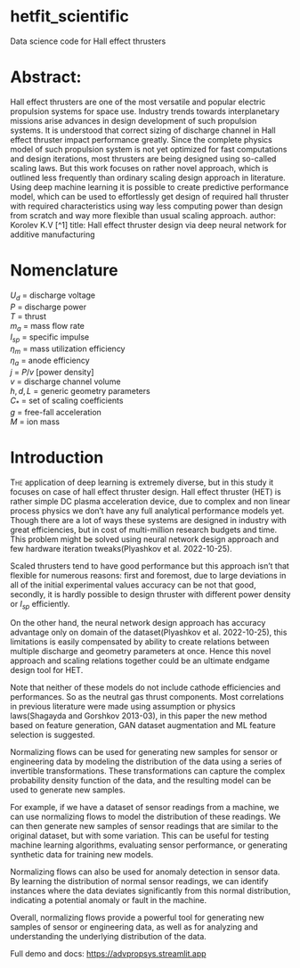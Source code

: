 # hetfit_scientific
Data science code for Hall effect thrusters

# Abstract:
  Hall effect thrusters are one of the most versatile and
  popular electric propulsion systems for space use. Industry trends
  towards interplanetary missions arise advances in design development
  of such propulsion systems. It is understood that correct sizing of
  discharge channel in Hall effect thruster impact performance greatly.
  Since the complete physics model of such propulsion system is not yet
  optimized for fast computations and design iterations, most thrusters
  are being designed using so-called scaling laws. But this work focuses
  on rather novel approach, which is outlined less frequently than
  ordinary scaling design approach in literature. Using deep machine
  learning it is possible to create predictive performance model, which
  can be used to effortlessly get design of required hall thruster with
  required characteristics using way less computing power than design
  from scratch and way more flexible than usual scaling approach.
author: Korolev K.V [^1]
title: Hall effect thruster design via deep neural network for additive
  manufacturing

# Nomenclature

<div class="longtable*" markdown="1">

$U_d$ = discharge voltage  
$P$ = discharge power  
$T$ = thrust  
$m_a$ = mass flow rate  
$I_{sp}$ = specific impulse  
$\eta_m$ = mass utilization efficiency  
$\eta_a$ = anode efficiency  
$j$ = $P/v$ \[power density\]  
$v$ = discharge channel volume  
$h, d, L$ = generic geometry parameters  
$C_*$ = set of scaling coefficients  
$g$ = free-fall acceleration  
$M$ = ion mass

</div>

# Introduction

<span class="lettrine">T</span><span class="smallcaps">he</span>
application of deep learning is extremely diverse, but in this study it
focuses on case of hall effect thruster design. Hall effect thruster
(HET) is rather simple DC plasma acceleration device, due to complex and
non linear process physics we don’t have any full analytical performance
models yet. Though there are a lot of ways these systems are designed in
industry with great efficiencies, but in cost of multi-million research
budgets and time. This problem might be solved using neural network
design approach and few hardware iteration tweaks(Plyashkov et al.
2022-10-25).

Scaled thrusters tend to have good performance but this approach isn’t
that flexible for numerous reasons: first and foremost, due to large
deviations in all of the initial experimental values accuracy can be not
that good, secondly, it is hardly possible to design thruster with
different power density or $I_{sp}$ efficiently.

On the other hand, the neural network design approach has accuracy
advantage only on domain of the dataset(Plyashkov et al. 2022-10-25),
this limitations is easily compensated by ability to create relations
between multiple discharge and geometry parameters at once. Hence this
novel approach and scaling relations together could be an ultimate
endgame design tool for HET.

Note that neither of these models do not include cathode efficiencies
and performances. So as the neutral gas thrust components. Most
correlations in previous literature were made using assumption or physics laws(Shagayda and Gorshkov 2013-03), in this paper the new
method based on feature generation, GAN dataset augmentation and ML
feature selection is suggested.





Normalizing flows can be used for generating new samples for sensor or engineering data by modeling the distribution of the data using a series of invertible transformations. These transformations can capture the complex probability density function of the data, and the resulting model can be used to generate new samples.

For example, if we have a dataset of sensor readings from a machine, we can use normalizing flows to model the distribution of these readings. We can then generate new samples of sensor readings that are similar to the original dataset, but with some variation. This can be useful for testing machine learning algorithms, evaluating sensor performance, or generating synthetic data for training new models.

Normalizing flows can also be used for anomaly detection in sensor data. By learning the distribution of normal sensor readings, we can identify instances where the data deviates significantly from this normal distribution, indicating a potential anomaly or fault in the machine.

Overall, normalizing flows provide a powerful tool for generating new samples of sensor or engineering data, as well as for analyzing and understanding the underlying distribution of the data.

Full demo and docs: https://advpropsys.streamlit.app



